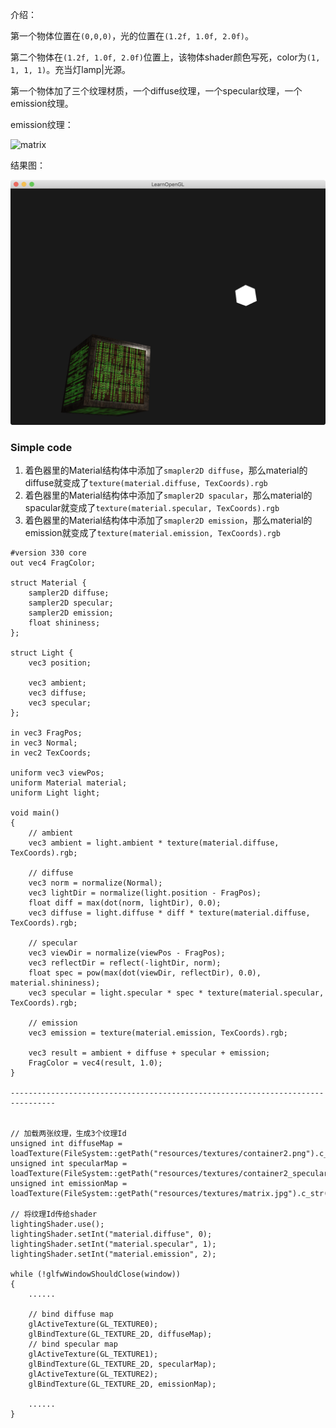 介绍：

第一个物体位置在`(0,0,0)`，光的位置在`(1.2f, 1.0f, 2.0f)`。

第二个物体在`(1.2f, 1.0f, 2.0f)`位置上，该物体shader颜色写死，color为`(1, 1, 1, 1)`。充当灯lamp|光源。

第一个物体加了三个纹理材质，一个diffuse纹理，一个specular纹理，一个emission纹理。

emission纹理：

![matrix](../../../resources/textures/matrix.jpg)

结果图：


![image-20190222164027327](result.jpg)



### Simple code

1. 着色器里的Material结构体中添加了`smapler2D diffuse`，那么material的diffuse就变成了`texture(material.diffuse, TexCoords).rgb`
2. 着色器里的Material结构体中添加了`smapler2D spacular`，那么material的spacular就变成了`texture(material.specular, TexCoords).rgb`
3. 着色器里的Material结构体中添加了`smapler2D emission`，那么material的emission就变成了`texture(material.emission, TexCoords).rgb`

```
#version 330 core
out vec4 FragColor;

struct Material {
    sampler2D diffuse;
    sampler2D specular;    
    sampler2D emission;
    float shininess;
}; 

struct Light {
    vec3 position;

    vec3 ambient;
    vec3 diffuse;
    vec3 specular;
};

in vec3 FragPos;  
in vec3 Normal;  
in vec2 TexCoords;
  
uniform vec3 viewPos;
uniform Material material;
uniform Light light;

void main()
{
    // ambient
    vec3 ambient = light.ambient * texture(material.diffuse, TexCoords).rgb;
  	
    // diffuse 
    vec3 norm = normalize(Normal);
    vec3 lightDir = normalize(light.position - FragPos);
    float diff = max(dot(norm, lightDir), 0.0);
    vec3 diffuse = light.diffuse * diff * texture(material.diffuse, TexCoords).rgb;  
    
    // specular
    vec3 viewDir = normalize(viewPos - FragPos);
    vec3 reflectDir = reflect(-lightDir, norm);  
    float spec = pow(max(dot(viewDir, reflectDir), 0.0), material.shininess);
    vec3 specular = light.specular * spec * texture(material.specular, TexCoords).rgb;  
    
    // emission
    vec3 emission = texture(material.emission, TexCoords).rgb;
        
    vec3 result = ambient + diffuse + specular + emission;
    FragColor = vec4(result, 1.0);
} 

--------------------------------------------------------------------------------


// 加载两张纹理，生成3个纹理Id
unsigned int diffuseMap = loadTexture(FileSystem::getPath("resources/textures/container2.png").c_str());
unsigned int specularMap = loadTexture(FileSystem::getPath("resources/textures/container2_specular.png").c_str());
unsigned int emissionMap = loadTexture(FileSystem::getPath("resources/textures/matrix.jpg").c_str());

// 将纹理Id传给shader
lightingShader.use();
lightingShader.setInt("material.diffuse", 0);
lightingShader.setInt("material.specular", 1);
lightingShader.setInt("material.emission", 2);

while (!glfwWindowShouldClose(window))
{
	......
	
	// bind diffuse map
    glActiveTexture(GL_TEXTURE0);
    glBindTexture(GL_TEXTURE_2D, diffuseMap);
    // bind specular map
    glActiveTexture(GL_TEXTURE1);
    glBindTexture(GL_TEXTURE_2D, specularMap);
    glActiveTexture(GL_TEXTURE2);
    glBindTexture(GL_TEXTURE_2D, emissionMap);
    
    ......
}
```

